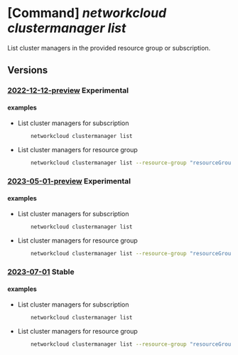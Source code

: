 # [Command] _networkcloud clustermanager list_

List cluster managers in the provided resource group or subscription.

## Versions

### [2022-12-12-preview](/Resources/mgmt-plane/L3N1YnNjcmlwdGlvbnMve30vcHJvdmlkZXJzL21pY3Jvc29mdC5uZXR3b3JrY2xvdWQvY2x1c3Rlcm1hbmFnZXJz/2022-12-12-preview.xml) **Experimental**

<!-- mgmt-plane /subscriptions/{}/providers/microsoft.networkcloud/clustermanagers 2022-12-12-preview -->
<!-- mgmt-plane /subscriptions/{}/resourcegroups/{}/providers/microsoft.networkcloud/clustermanagers 2022-12-12-preview -->

#### examples

- List cluster managers for subscription
    ```bash
        networkcloud clustermanager list
    ```

- List cluster managers for resource group
    ```bash
        networkcloud clustermanager list --resource-group "resourceGroupName"
    ```

### [2023-05-01-preview](/Resources/mgmt-plane/L3N1YnNjcmlwdGlvbnMve30vcHJvdmlkZXJzL21pY3Jvc29mdC5uZXR3b3JrY2xvdWQvY2x1c3Rlcm1hbmFnZXJz/2023-05-01-preview.xml) **Experimental**

<!-- mgmt-plane /subscriptions/{}/providers/microsoft.networkcloud/clustermanagers 2023-05-01-preview -->
<!-- mgmt-plane /subscriptions/{}/resourcegroups/{}/providers/microsoft.networkcloud/clustermanagers 2023-05-01-preview -->

#### examples

- List cluster managers for subscription
    ```bash
        networkcloud clustermanager list
    ```

- List cluster managers for resource group
    ```bash
        networkcloud clustermanager list --resource-group "resourceGroupName"
    ```

### [2023-07-01](/Resources/mgmt-plane/L3N1YnNjcmlwdGlvbnMve30vcHJvdmlkZXJzL21pY3Jvc29mdC5uZXR3b3JrY2xvdWQvY2x1c3Rlcm1hbmFnZXJz/2023-07-01.xml) **Stable**

<!-- mgmt-plane /subscriptions/{}/providers/microsoft.networkcloud/clustermanagers 2023-07-01 -->
<!-- mgmt-plane /subscriptions/{}/resourcegroups/{}/providers/microsoft.networkcloud/clustermanagers 2023-07-01 -->

#### examples

- List cluster managers for subscription
    ```bash
        networkcloud clustermanager list
    ```

- List cluster managers for resource group
    ```bash
        networkcloud clustermanager list --resource-group "resourceGroupName"
    ```
